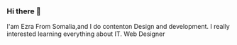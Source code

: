 ### Hi there 👋

I'am Ezra From Somalia,and I do contenton Design and development. 
I really interested learning everything about IT.
Web Designer
